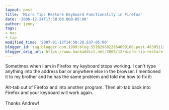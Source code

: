 ```yaml
---
layout: post
title: 'Micro Tip: Restore Keyboard Functionality in Firefox'
date: '2006-12-24T17:38:00.000-05:00'
author: jenny
tags:
- mac
- tip
modified_time: '2007-01-12T14:50:28.637-05:00'
blogger_id: tag:blogger.com,1999:blog-5518298822864690168.post-4630511243438666504
blogger_orig_url: https://www.hackaddict.net/2006/12/micro-tip-restore-keyboard.html
---
```


Sometimes when I am in Firefox my keyboard stops working.  I can't type anything into the address bar or anywhere else in the browser.  I mentioned it to my brother and he has the same problem and told me how to fix it:<br/><br/>Alt-tab out of Firefox and into another program.   Then alt-tab back into Firefox and your keyboard will work again.<br/><br/>Thanks Andrew!